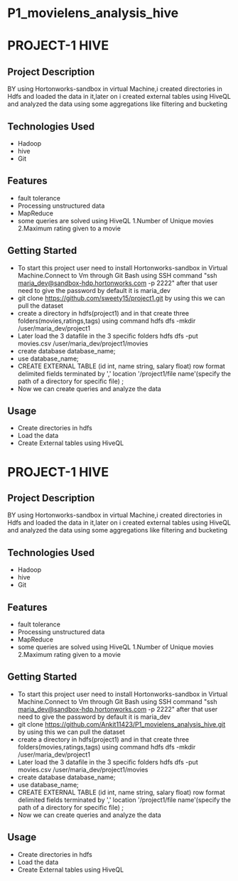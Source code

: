 # P1_movielens_analysis_hive
# PROJECT-1 HIVE
## Project Description
BY using Hortonworks-sandbox in virtual Machine,i created directories in Hdfs and loaded the data in it,later on i created external tables using HiveQL and
analyzed the data using some aggregations like filtering and bucketing
## Technologies Used
* Hadoop
* hive
* Git
## Features
* fault tolerance
* Processing unstructured data
* MapReduce
* some queries are solved using HiveQL
 1.Number of Unique movies
 2.Maximum rating given to a movie
## Getting Started
* To start this project user need to install Hortonworks-sandbox in Virtual Machine.Connect to Vm through Git Bash using SSH command "ssh maria_dev@sandbox-hdp.hortonworks.com -p 2222" after that user need to give the password by default it is maria_dev 
* git clone https://github.com/sweety15/project1.git by using this we can pull the dataset 
* create a directory in hdfs(project1) and in that create three folders(movies,ratings,tags) using command hdfs dfs -mkdir /user/maria_dev/project1
* Later load the 3 datafile in the 3 specific folders hdfs dfs -put movies.csv /user/maria_dev/project1/movies
* create database database_name;
* use database_name;
* CREATE EXTERNAL TABLE <file name> (id int, name string, salary float)
  row format delimited
  fields terminated by ','
  location '/project1/file name'(specify the path of a directory for specific file) ;
* Now we can create queries and analyze the data
## Usage
* Create directories in hdfs
* Load the data
* Create External tables using HiveQL

# PROJECT-1 HIVE
## Project Description
BY using Hortonworks-sandbox in virtual Machine,i created directories in Hdfs and loaded the data in it,later on i created external tables using HiveQL and
analyzed the data using some aggregations like filtering and bucketing
## Technologies Used
* Hadoop
* hive
* Git
## Features
* fault tolerance
* Processing unstructured data
* MapReduce
* some queries are solved using HiveQL
 1.Number of Unique movies
 2.Maximum rating given to a movie
## Getting Started
* To start this project user need to install Hortonworks-sandbox in Virtual Machine.Connect to Vm through Git Bash using SSH command "ssh maria_dev@sandbox-hdp.hortonworks.com -p 2222" after that user need to give the password by default it is maria_dev 
* git clone https://github.com/Ankit11423/P1_movielens_analysis_hive.git by using this we can pull the dataset 
* create a directory in hdfs(project1) and in that create three folders(movies,ratings,tags) using command hdfs dfs -mkdir /user/maria_dev/project1
* Later load the 3 datafile in the 3 specific folders hdfs dfs -put movies.csv /user/maria_dev/project1/movies
* create database database_name;
* use database_name;
* CREATE EXTERNAL TABLE <file name> (id int, name string, salary float)
  row format delimited
  fields terminated by ','
  location '/project1/file name'(specify the path of a directory for specific file) ;
* Now we can create queries and analyze the data
## Usage
* Create directories in hdfs
* Load the data
* Create External tables using HiveQL


